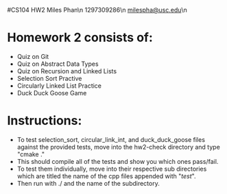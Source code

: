 #CS104 HW2
Miles Phan\n
1297309286\n
milespha@usc.edu\n

# Homework 2 consists of:
- Quiz on Git
- Quiz on Abstract Data Types
- Quiz on Recursion and Linked Lists
- Selection Sort Practive
- Circularly Linked List Practice
- Duck Duck Goose Game

# Instructions:
- To test selection_sort, circular_link_int, 
and duck_duck_goose files against the provided tests, 
move into the hw2-check directory and type "cmake ." 
- This should compile all of the tests and show you 
which ones pass/fail. 
- To test them individually, move
 into their respective sub directories which are 
 titled the name of the cpp files appended with 
 "_test_". 
 - Then run with ./ and the name of the 
 subdirectory. 
